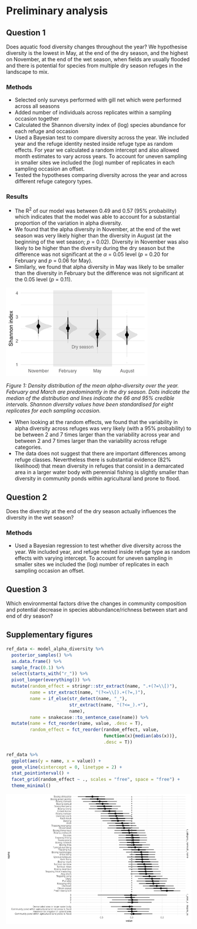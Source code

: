 Preliminary analysis
================

## Question 1

Does aquatic food diversity changes throughout the year? We hypothesise
diversity is the lowest in May, at the end of the dry season, and the
highest on November, at the end of the wet season, when fields are
usually flooded and there is potential for species from multiple dry
season refuges in the landscape to mix.

### Methods

  - Selected only surveys performed with gill net which were performed
    across all seasons
  - Added number of individuals across replicates within a sampling
    occasion together
  - Calculated the Shannon diversity index of (log) species abundance
    for each refuge and occasion
  - Used a Bayesian test to compare diversity across the year. We
    included year and the refuge identity nested inside refuge type as
    random effects. For year we calculated a random intercept and also
    allowed month estimates to vary across years. To account for uneven
    sampling in smaller sites we included the (log) number of replicates
    in each sampling occasion an offset.
  - Tested the hypotheses comparing diversity across the year and across
    different refuge category types.

### Results

  - The R<sup>2</sup> of our model was between 0.49 and 0.57 (95%
    probability) which indicates that the model was able to account for
    a substantial proportion of the variation in alpha diversity.
  - We found that the alpha diversity in November, at the end of the wet
    season was very likely higher than the diversity in August (at the
    beginning of the wet season; *p* = 0.02). Diversity in November was
    also likely to be higher than the diversity during the dry season
    but the difference was not significant at the *α* = 0.05 level (*p*
    = 0.20 for February and *p* = 0.06 for May).
  - Similarly, we found that alpha diversity in May was likely to be
    smaller than the diversity in February but the difference was not
    significant at the 0.05 level (*p* = 0.11).

![](report_files/figure-gfm/diversity-over-year-1.png)<!-- -->

*Figure 1: Density distribution of the mean alpha-diversity over the
year. February and March are predominantly in the dry season. Dots
indicate the median of the distribution and lines indicate the 66 and
95% credible intervals. Shannon diversity values have been standardised
for eight replicates for each sampling occasion.*

  - When looking at the random effects, we found that the variability in
    alpha diversity across refuges was very likely (with a 95%
    probability) to be between 2 and 7 times larger than the variability
    across year and between 2 and 7 times larger than the variability
    across refuge categories.
  - The data does not suggest that there are important differences among
    refuge classes. Nevertheless there is substantial evidence (82%
    likelihood) that mean diversity in refuges that consist in a
    demarcated area in a larger water body with perennial fishing is
    slightly smaller than diversity in community ponds within
    agricultural land prone to flood.

## Question 2

Does the diversity at the end of the dry season actually influences the
diversity in the wet season?

### Methods

  - Used a Bayesian regression to test whether dive diversity across the
    year. We included year, and refuge nested inside refuge type as
    random effects with varying intercept. To account for uneven
    sampling in smaller sites we included the (log) number of replicates
    in each sampling occasion an offset.

## Question 3

Which environmental factors drive the changes in community composition
and potential decrease in species abbundance/richness between start and
end of dry season?

## Supplementary figures

``` r
ref_data <- model_alpha_diversity %>%
  posterior_samples() %>%
  as.data.frame() %>%
  sample_frac(0.1) %>%
  select(starts_with("r_")) %>%
  pivot_longer(everything()) %>%
  mutate(random_effect = stringr::str_extract(name, ".+(?=\\[)"),
         name = str_extract(name, "(?<=\\[).+(?=,)"),
         name = if_else(str_detect(name, "_"),
                        str_extract(name, "(?<=_).+"),
                        name),
         name = snakecase::to_sentence_case(name)) %>%
  mutate(name = fct_reorder(name, value, .desc = T), 
         random_effect = fct_reorder(random_effect, value, 
                                     function(x){median(abs(x))}, 
                                     .desc = T))

ref_data %>%
  ggplot(aes(y = name, x = value)) +
  geom_vline(xintercept = 0, linetype = 2) +
  stat_pointinterval() +
  facet_grid(random_effect ~ ., scales = "free", space = "free") +
  theme_minimal()
```

![](report_files/figure-gfm/adiversity-random-figure-1.png)<!-- -->
